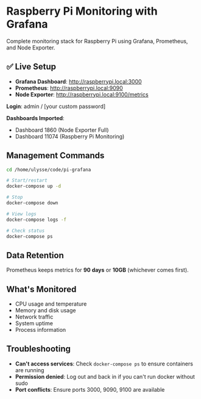 # Raspberry Pi Monitoring with Grafana

Complete monitoring stack for Raspberry Pi using Grafana, Prometheus, and Node Exporter.

## ✅ Live Setup

- **Grafana Dashboard**: http://raspberrypi.local:3000
- **Prometheus**: http://raspberrypi.local:9090
- **Node Exporter**: http://raspberrypi.local:9100/metrics

**Login**: admin / [your custom password]

**Dashboards Imported**:
- Dashboard 1860 (Node Exporter Full)
- Dashboard 11074 (Raspberry Pi Monitoring)

## Management Commands

```bash
cd /home/ulysse/code/pi-grafana

# Start/restart
docker-compose up -d

# Stop
docker-compose down

# View logs
docker-compose logs -f

# Check status
docker-compose ps
```

## Data Retention

Prometheus keeps metrics for **90 days** or **10GB** (whichever comes first).

## What's Monitored

- CPU usage and temperature
- Memory and disk usage
- Network traffic
- System uptime
- Process information

## Troubleshooting

- **Can't access services**: Check `docker-compose ps` to ensure containers are running
- **Permission denied**: Log out and back in if you can't run docker without sudo
- **Port conflicts**: Ensure ports 3000, 9090, 9100 are available
